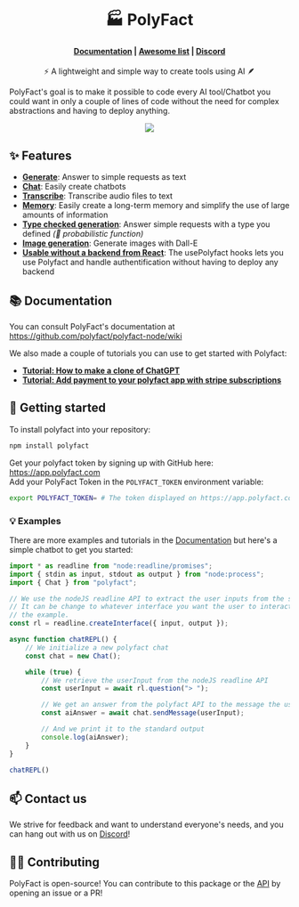 <h1 align="center">🏭 PolyFact</h1>

<h4 align="center">
    <a href="https://github.com/polyfact/polyfact-node/wiki">Documentation</a> |
    <a href="https://github.com/polyfact/awesome-polyfact">Awesome list</a> |
    <a href="https://discord.gg/8mkBfDXNTM">Discord</a>
</h4>

<p align="center">⚡ A lightweight and simple way to create tools using AI 🪶</p>

PolyFact's goal is to make it possible to code every AI tool/Chatbot you could want in only a couple of lines of code without the need for complex abstractions and having to deploy anything.

<p align="center"><img src="demo.gif" /></p>

## ✨ Features
- **[Generate](https://github.com/polyfact/polyfact-node/wiki/Generate-Text)**: Answer to simple requests as text
- **[Chat](https://github.com/polyfact/polyfact-node/wiki/Create-chatbots)**: Easily create chatbots
- **[Transcribe](https://github.com/polyfact/polyfact-node/wiki/Transcribe-audio-files)**: Transcribe audio files to text
- **[Memory](https://github.com/polyfact/polyfact-node/wiki/Long-term-Memory-and-Embeddings)**: Easily create a long-term memory and simplify the use of large amounts of information
- **[Type checked generation](https://github.com/polyfact/polyfact-node/wiki/Generate-objects-following-a-type)**: Answer simple requests with a type you defined *(🎲 probabilistic function)*
- **[Image generation](https://github.com/polyfact/polyfact-node/wiki/Generate-images)**: Generate images with Dall-E
- **[Usable without a backend from React](https://github.com/polyfact/polyfact-node/wiki/Using-Polyfact-in-React)**: The usePolyfact hooks lets you use Polyfact and handle authentification without having to deploy any backend

## 📚 Documentation

You can consult PolyFact's documentation at https://github.com/polyfact/polyfact-node/wiki

We also made a couple of tutorials you can use to get started with Polyfact:
- **[Tutorial: How to make a clone of ChatGPT](https://github.com/polyfact/polyfact-node/wiki/Tutorial:-How-to-make-a-clone-of-ChatGPT)**
- **[Tutorial: Add payment to your polyfact app with stripe subscriptions](https://github.com/polyfact/polyfact-node/wiki/Tutorial:-Add-stripe-subscriptions)**

## 🚀 Getting started

To install polyfact into your repository:

```bash
npm install polyfact
```

Get your polyfact token by signing up with GitHub here: https://app.polyfact.com<br/>
Add your PolyFact Token in the `POLYFACT_TOKEN` environment variable:

```bash
export POLYFACT_TOKEN= # The token displayed on https://app.polyfact.com
```

### 💡 Examples

There are more examples and tutorials in the [Documentation](https://github.com/polyfact/polyfact-node/wiki) but here's a simple chatbot to get you started:

```js
import * as readline from "node:readline/promises";
import { stdin as input, stdout as output } from "node:process";
import { Chat } from "polyfact";

// We use the nodeJS readline API to extract the user inputs from the standard input of the terminal
// It can be change to whatever interface you want the user to interact with, readline is just for
// the example. 
const rl = readline.createInterface({ input, output });

async function chatREPL() {
    // We initialize a new polyfact chat
    const chat = new Chat();

    while (true) {
        // We retrieve the userInput from the nodeJS readline API
        const userInput = await rl.question("> ");

        // We get an answer from the polyfact API to the message the user sent
        const aiAnswer = await chat.sendMessage(userInput);

        // And we print it to the standard output
        console.log(aiAnswer);
    }
}

chatREPL()
```

## 📫 Contact us

We strive for feedback and want to understand everyone's needs, and you can hang out with us on [Discord](https://discord.gg/8mkBfDXNTM)!

## 🧑‍💻 Contributing

PolyFact is open-source! You can contribute to this package or the [API](https://github.com/polyfact/polyfact-api-go) by opening an issue or a PR!
